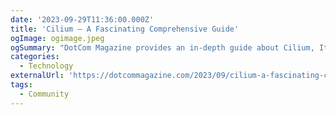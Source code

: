 ```yaml
---
date: '2023-09-29T11:36:00.000Z'
title: 'Cilium – A Fascinating Comprehensive Guide'
ogImage: ogimage.jpeg
ogSummary: "DotCom Magazine provides an in-depth guide about Cilium, It discusses Cilium's innovative approach leveraging eBPF for efficient and scalable network visibility, control, and security for containerized workloads."
categories:
  - Technology
externalUrl: 'https://dotcommagazine.com/2023/09/cilium-a-fascinating-comprehensive-guide/'
tags:
  - Community
---
```

